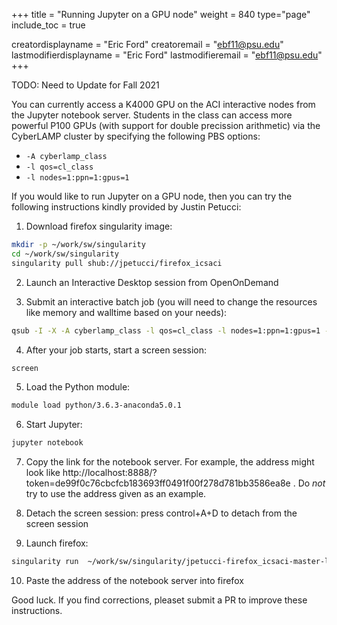 +++
title = "Running Jupyter on a GPU node"
weight = 840
type="page"
include_toc = true

creatordisplayname = "Eric Ford"
creatoremail = "ebf11@psu.edu"
lastmodifierdisplayname = "Eric Ford"
lastmodifieremail = "ebf11@psu.edu"
+++

TODO: Need to Update for Fall 2021

You can currently access a K4000 GPU on the ACI interactive nodes from the Jupyter notebook server.  Students in the class can access more powerful P100 GPUs (with support for double precission arithmetic) via the CyberLAMP cluster by specifying the following PBS options:
- `-A cyberlamp_class`
- `-l qos=cl_class`
- `-l nodes=1:ppn=1:gpus=1` 

If you would like to run Jupyter on a GPU node, then you can try the following instructions kindly provided by Justin Petucci:

1. Download firefox singularity image:
```bash
mkdir -p ~/work/sw/singularity
cd ~/work/sw/singularity
singularity pull shub://jpetucci/firefox_icsaci
```

2. Launch an Interactive Desktop session from OpenOnDemand

3. Submit an interactive batch job (you will need to change the resources like memory and walltime based on your needs):
```bash
qsub -I -X -A cyberlamp_class -l qos=cl_class -l nodes=1:ppn=1:gpus=1 -l walltime=2:00:00
```

4. After your job starts, start a screen session:
```bash
screen
```

5. Load the Python module:
```bash
module load python/3.6.3-anaconda5.0.1
```

6. Start Jupyter:
```bash
jupyter notebook
```

7. Copy the link for the notebook server.  For example, the address might look like http://localhost:8888/?token=de99f0c76cbcfcb183693ff0491f00f278d781bb3586ea8e . Do *not* try to use the address given as an example.

8. Detach the screen session:
 press control+A+D to detach from the screen session

9. Launch firefox:
```bash
singularity run  ~/work/sw/singularity/jpetucci-firefox_icsaci-master-latest.simg
```

10. Paste the address of the notebook server into firefox 

Good luck.  If you find corrections, pleaset submit a PR to improve these instructions. 
